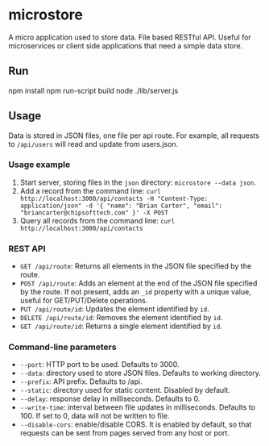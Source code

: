 # microstore
A micro application used to store data.  File based RESTful API.  Useful for microservices or client side applications that need a simple data store.  

## Run
npm install
npm run-script build
node ./lib/server.js

## Usage
Data is stored in JSON files, one file per api route. For example, all requests to `/api/users` will read and update from users.json.

### Usage example
1. Start server, storing files in the `json` directory: `microstore --data json`.
2. Add a record from the command line: `curl http://localhost:3000/api/contacts -H "Content-Type: application/json" -d '{ "name": "Brian Carter", "email": "briancarter@chipsofttech.com" }' -X POST`
3. Query all records from the command line: `curl http://localhost:3000/api/contacts`

### REST API
- `GET /api/route`: Returns all elements in the JSON file specified by the route.
- `POST /api/route`: Adds an element at the end of the JSON file specified by the route. If not present, adds an `_id` property with a unique value, useful for GET/PUT/Delete operations.
- `PUT /api/route/id`: Updates the element identified by `id`.
- `DELETE /api/route/id`: Removes the element identified by `id`.
- `GET /api/route/id`: Returns a single element identified by `id`.

### Command-line parameters
- `--port`: HTTP port to be used. Defaults to 3000.
- `--data`: directory used to store JSON files. Defaults to working directory.
- `--prefix`: API prefix. Defaults to /api.
- `--static`: directory used for static content. Disabled by default.
- `--delay`: response delay in milliseconds. Defaults to 0.
- `--write-time`: interval between file updates in milliseconds. Defaults to 100. If set to 0, data will not be written to file.
- `--disable-cors`: enable/disable CORS. It is enabled by default, so that requests can be sent from pages served from any host or port.
